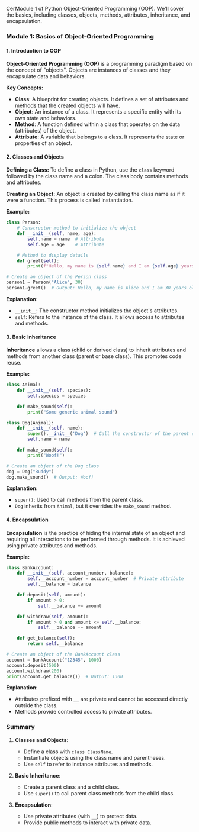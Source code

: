 CerModule 1 of Python Object-Oriented Programming (OOP). We'll cover the basics, including classes, objects, methods, attributes, inheritance, and encapsulation.

### Module 1: Basics of Object-Oriented Programming

#### 1. Introduction to OOP

**Object-Oriented Programming (OOP)** is a programming paradigm based on the concept of "objects". Objects are instances of classes and they encapsulate data and behaviors.

**Key Concepts:**
- **Class**: A blueprint for creating objects. It defines a set of attributes and methods that the created objects will have.
- **Object**: An instance of a class. It represents a specific entity with its own state and behaviors.
- **Method**: A function defined within a class that operates on the data (attributes) of the object.
- **Attribute**: A variable that belongs to a class. It represents the state or properties of an object.

#### 2. Classes and Objects

**Defining a Class:**
To define a class in Python, use the `class` keyword followed by the class name and a colon. The class body contains methods and attributes.

**Creating an Object:**
An object is created by calling the class name as if it were a function. This process is called instantiation.

**Example:**

```python
class Person:
    # Constructor method to initialize the object
    def __init__(self, name, age):
        self.name = name  # Attribute
        self.age = age    # Attribute

    # Method to display details
    def greet(self):
        print(f"Hello, my name is {self.name} and I am {self.age} years old.")

# Create an object of the Person class
person1 = Person("Alice", 30)
person1.greet()  # Output: Hello, my name is Alice and I am 30 years old.
```

**Explanation:**
- `__init__`: The constructor method initializes the object's attributes.
- `self`: Refers to the instance of the class. It allows access to attributes and methods.

#### 3. Basic Inheritance

**Inheritance** allows a class (child or derived class) to inherit attributes and methods from another class (parent or base class). This promotes code reuse.

**Example:**

```python
class Animal:
    def __init__(self, species):
        self.species = species

    def make_sound(self):
        print("Some generic animal sound")

class Dog(Animal):
    def __init__(self, name):
        super().__init__('Dog')  # Call the constructor of the parent class
        self.name = name

    def make_sound(self):
        print("Woof!")

# Create an object of the Dog class
dog = Dog("Buddy")
dog.make_sound()  # Output: Woof!
```

**Explanation:**
- `super()`: Used to call methods from the parent class.
- `Dog` inherits from `Animal`, but it overrides the `make_sound` method.

#### 4. Encapsulation

**Encapsulation** is the practice of hiding the internal state of an object and requiring all interactions to be performed through methods. It is achieved using private attributes and methods.

**Example:**

```python
class BankAccount:
    def __init__(self, account_number, balance):
        self.__account_number = account_number  # Private attribute
        self.__balance = balance

    def deposit(self, amount):
        if amount > 0:
            self.__balance += amount

    def withdraw(self, amount):
        if amount > 0 and amount <= self.__balance:
            self.__balance -= amount

    def get_balance(self):
        return self.__balance

# Create an object of the BankAccount class
account = BankAccount("12345", 1000)
account.deposit(500)
account.withdraw(200)
print(account.get_balance())  # Output: 1300
```

**Explanation:**
- Attributes prefixed with `__` are private and cannot be accessed directly outside the class.
- Methods provide controlled access to private attributes.

### Summary

1. **Classes and Objects**:
   - Define a class with `class ClassName`.
   - Instantiate objects using the class name and parentheses.
   - Use `self` to refer to instance attributes and methods.

2. **Basic Inheritance**:
   - Create a parent class and a child class.
   - Use `super()` to call parent class methods from the child class.

3. **Encapsulation**:
   - Use private attributes (with `__`) to protect data.
   - Provide public methods to interact with private data.

